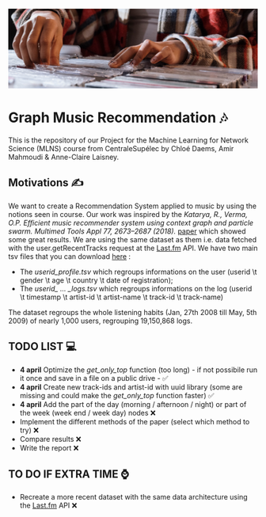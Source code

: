 ![cover](cover_MLNS.jpg)
# Graph Music Recommendation 🎶 
This is the repository of our Project for the Machine Learning for Network Science (MLNS) course from CentraleSupélec by Chloé Daems, Amir Mahmoudi & Anne-Claire Laisney.

## Motivations ✍️

We want to create a Recommendation System applied to music by using the notions seen in course. Our work was inspired by the *Katarya, R., Verma, O.P. Efficient music recommender system using context graph and particle swarm. Multimed Tools Appl 77, 2673–2687 (2018).* [paper](https://link.springer.com/article/10.1007/s11042-017-4447-x) which showed some great results. We are using the same dataset as them i.e. data fetched with the user.getRecentTracks request at the [Last.fm](https://www.last.fm/api/show/user.getRecentTracks) API. 
We have two main tsv files that you can download [here](http://mtg.upf.edu/static/datasets/last.fm/lastfm-dataset-1K.tar.gz) :

* The *userid_profile.tsv* which regroups informations on the user (userid \t gender \t age \t country \t date of registration);
* The *userid_ ... _logs.tsv* which regroups informations on the log (userid \t timestamp \t artist-id \t artist-name \t track-id \t track-name)

The dataset regroups the whole listening habits (Jan, 27th 2008 till May, 5th 2009) of nearly 1,000 users, regrouping 19,150,868 logs.

## TODO LIST 💻
* **4 april** Optimize the *get_only_top* function (too long) - if not possibile run it once and save in a file on a public drive - ✅
* **4 april** Create new track-ids and artist-id with uuid library (some are missing and could make the *get_only_top* function faster) ✅
* **4 april** Add the part of the day (morning / afternoon / night) or part of the week (week end / week day) nodes ❌
* Implement the different methods of the paper (select which method to try) ❌
* Compare results ❌
* Write the report ❌

## TO DO IF EXTRA TIME ⌚️
* Recreate a more recent dataset with the same data architecture using the [Last.fm](https://www.last.fm/api/show/user.getRecentTracks) API ❌

